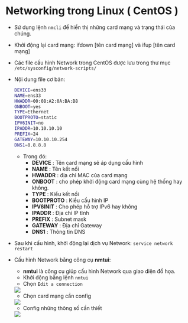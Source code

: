 # Networking trong Linux ( CentOS )

- Sử dụng lệnh `nmcli` để hiển thị những card mạng và trạng thái của chúng.
- Khởi động lại card mạng: ifdown [tên card mạng] và ifup [tên card mạng] 
- Các file cấu hình Network trong CentOS được lưu trong thư mục `/etc/sysconfig/network-scripts/`
- Nội dung file cơ bản:
	```sh
	DEVICE=ens33
	NAME=ens33
	HWADDR=00:08:A2:0A:BA:B8
	ONBOOT=yes
	TYPE=Ethernet
	BOOTPROTO=static
	IPV6INIT=no
	IPADDR=10.10.10.10
	PREFIX=24
	GATEWAY=10.10.10.254
	DNS1=8.8.8.8
	```
	- Trong đó:
		- **DEVICE** : Tên card mạng sẽ áp dụng cấu hình
		- **NAME** : Tên kết nối
		- **HWADDR** : địa chỉ MAC của card mạng
		- **ONBOOT** : cho phép khởi động card mạng cùng hệ thống hay không.
		- **TYPE** : Kiểu kết nối
		- **BOOTPROTO** : Kiểu cấu hình IP
		- **IPV6INIT** : Cho phép hỗ trợ IPv6 hay không
		- **IPADDR** : Địa chỉ IP tĩnh
		- **PREFIX** : Subnet mask
		- **GATEWAY** : Địa chỉ Gateway
		- **DNS1** : Thông tin DNS

- Sau khi cấu hình, khởi động lại dịch vụ Network:
	`service network restart`

- Cấu hình Network bằng công cụ **nmtui**:
	- **nmtui** là công cụ giúp cấu hình Network qua giao diện đồ họa.
	- Khởi động bằng lệnh `nmtui`
	- Chọn `Edit a connection`
	<img src="https://i.imgur.com/7cvpZdh.png">

	- Chọn card mạng cần config
	<img src="https://i.imgur.com/1ARBUuR.png">
	
	- Config những thông số cần thiết
	<img src="https://i.imgur.com/EQbDuya.png">



